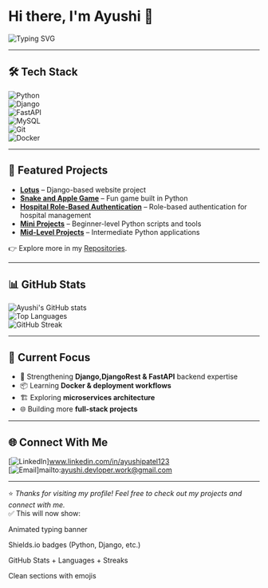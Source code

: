 # Hi there, I'm Ayushi 👋  

![Typing SVG](https://readme-typing-svg.demolab.com?font=Fira+Code&weight=600&size=24&pause=1000&color=F75C7E&width=600&lines=Python+Developer;Backend+Enthusiast;Django+Learner;Lifelong+Learner+🚀)

---

## 🛠️ Tech Stack  

![Python](https://img.shields.io/badge/Python-3776AB?style=for-the-badge&logo=python&logoColor=white)  
![Django](https://img.shields.io/badge/Django-092E20?style=for-the-badge&logo=django&logoColor=white)  
![FastAPI](https://img.shields.io/badge/FastAPI-009688?style=for-the-badge&logo=fastapi&logoColor=white)  
![MySQL](https://img.shields.io/badge/MySQL-005C84?style=for-the-badge&logo=mysql&logoColor=white)   
![Git](https://img.shields.io/badge/Git-F05032?style=for-the-badge&logo=git&logoColor=white)  
![Docker](https://img.shields.io/badge/Docker-2496ED?style=for-the-badge&logo=docker&logoColor=white)  

---

## 📂 Featured Projects  

- **[Lotus](https://github.com/AYUSHIPATEL123/lotus)** – Django-based website project  
- **[Snake and Apple Game](https://github.com/AYUSHIPATEL123/Snake-and-Apple-Game)** – Fun game built in Python  
- **[Hospital Role-Based Authentication](https://github.com/AYUSHIPATEL123/hospital-rolebased-authentication)** – Role-based authentication for hospital management  
- **[Mini Projects](https://github.com/AYUSHIPATEL123/mini-projects-python)** – Beginner-level Python scripts and tools  
- **[Mid-Level Projects](https://github.com/AYUSHIPATEL123/mid-level-projects-python)** – Intermediate Python applications  

👉 Explore more in my [Repositories](https://github.com/AYUSHIPATEL123?tab=repositories).

---

## 📊 GitHub Stats  

![Ayushi's GitHub stats](https://github-readme-stats.vercel.app/api?username=AYUSHIPATEL123&show_icons=true&theme=radical)  
![Top Languages](https://github-readme-stats.vercel.app/api/top-langs/?username=AYUSHIPATEL123&layout=compact&theme=radical)  
![GitHub Streak](https://streak-stats.demolab.com?user=AYUSHIPATEL123&theme=radical&hide_border=false)  

---

## 🎯 Current Focus  

- 🚀 Strengthening **Django,DjangoRest & FastAPI** backend expertise  
- 📦 Learning **Docker & deployment workflows**  
- 🏗️ Exploring **microservices architecture**  
- 🌐 Building more **full-stack projects**  

---

## 🌐 Connect With Me  

[![LinkedIn](https://img.shields.io/badge/LinkedIn-0A66C2?style=for-the-badge&logo=linkedin&logoColor=white)]www.linkedin.com/in/ayushipatel123  
[![Email](https://img.shields.io/badge/Email-D14836?style=for-the-badge&logo=gmail&logoColor=white)]mailto:ayushi.devloper.work@gmail.com   

---

⭐️ *Thanks for visiting my profile! Feel free to check out my projects and connect with me.*  
✅ This will now show:

Animated typing banner

Shields.io badges (Python, Django, etc.)

GitHub Stats + Languages + Streaks

Clean sections with emojis



